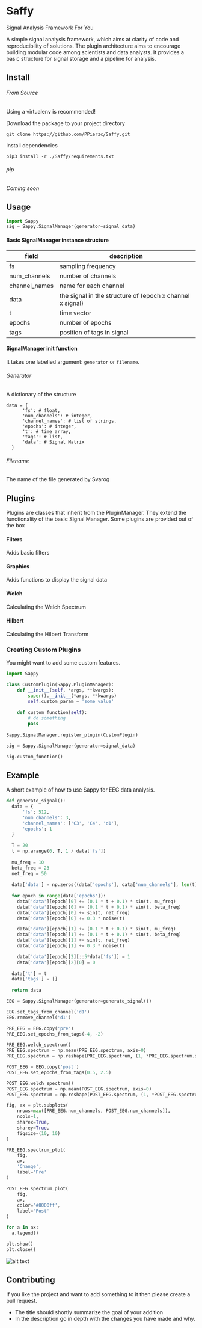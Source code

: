 # Saffy
Signal Analysis Framework For You

A simple signal analysis framework, which aims at clarity of code and reproducibility of solutions. The plugin architecture
aims to encourage building modular code among scientists and data analysts. It provides a basic structure for signal
storage and a pipeline for analysis.

## Install
###### From Source
Using a virtualenv is recommended! 

Download the package to your project directory

`git clone https://github.com/PPierzc/Saffy.git`

Install dependencies

`pip3 install -r ./Saffy/requirements.txt`

###### pip
*Coming soon*

## Usage
```python
import Sappy
sig = Sappy.SignalManager(generator=signal_data)
```

#### Basic SignalManager instance structure
| field | description |
|--------|------|
| fs   | sampling frequency  |
| num_channels | number of channels |
| channel_names | name for each channel |
| data | the signal in the structure of (epoch x channel x signal) |
| t | time vector |
| epochs | number of epochs |
| tags | position of tags in signal |

#### SignalManager init function
It takes one labelled argument: `generator` or `filename`.

###### Generator
A dictionary of the structure
```
data = {
      'fs': # float,
      'num_channels': # integer,
      'channel_names': # list of strings,
      'epochs': # integer,
      't': # time array,
      'tags': # list,
      'data': # Signal Matrix
  }
```

###### Filename
The name of the file generated by Svarog


## Plugins
Plugins are classes that inherit from the PluginManager. They extend the functionality of the basic Signal Manager.
Some plugins are provided out of the box

#### Filters
Adds basic filters

#### Graphics
Adds functions to display the signal data

#### Welch
Calculating the Welch Spectrum

#### Hilbert
Calculating the Hilbert Transform

### Creating Custom Plugins
You might want to add some custom features.

```python
import Sappy

class CustomPlugin(Sappy.PluginManager):
    def __init__(self, *args, **kwargs):
		super().__init__(*args, **kwargs)
        self.custom_param = 'some value'
        
    def custom_function(self):
        # do something
        pass
        
Sappy.SignalManager.register_plugin(CustomPlugin)

sig = Sappy.SignalManager(generator=signal_data)

sig.custom_function()
```

## Example
A short example of how to use Sappy for EEG data analysis.

```python
def generate_signal():
  data = {
      'fs': 512,
      'num_channels': 3,
      'channel_names': ['C3', 'C4', 'd1'],
      'epochs': 1
  }
  
  T = 20
  t = np.arange(0, T, 1 / data['fs'])
  
  mu_freq = 10
  beta_freq = 23
  net_freq = 50
  
  data['data'] = np.zeros((data['epochs'], data['num_channels'], len(t)))
  
  for epoch in range(data['epochs']):
    data['data'][epoch][0] += (0.1 * t + 0.1) * sin(t, mu_freq)
    data['data'][epoch][0] += (0.1 * t + 0.1) * sin(t, beta_freq)
    data['data'][epoch][0] += sin(t, net_freq)
    data['data'][epoch][0] += 0.3 * noise(t)

    data['data'][epoch][1] += (0.1 * t + 0.1) * sin(t, mu_freq)
    data['data'][epoch][1] += (0.1 * t + 0.1) * sin(t, beta_freq)
    data['data'][epoch][1] += sin(t, net_freq)
    data['data'][epoch][1] += 0.3 * noise(t)

    data['data'][epoch][2][::5*data['fs']] = 1
    data['data'][epoch][2][0] = 0
    
  data['t'] = t
  data['tags'] = []
  
  return data

EEG = Sappy.SignalManager(generator=generate_signal())

EEG.set_tags_from_channel('d1')
EEG.remove_channel('d1')

PRE_EEG = EEG.copy('pre')
PRE_EEG.set_epochs_from_tags(-4, -2)

PRE_EEG.welch_spectrum()
PRE_EEG.spectrum = np.mean(PRE_EEG.spectrum, axis=0)
PRE_EEG.spectrum = np.reshape(PRE_EEG.spectrum, (1, *PRE_EEG.spectrum.shape))

POST_EEG = EEG.copy('post')
POST_EEG.set_epochs_from_tags(0.5, 2.5)

POST_EEG.welch_spectrum()
POST_EEG.spectrum = np.mean(POST_EEG.spectrum, axis=0)
POST_EEG.spectrum = np.reshape(POST_EEG.spectrum, (1, *POST_EEG.spectrum.shape))

fig, ax = plt.subplots(
    nrows=max([PRE_EEG.num_channels, POST_EEG.num_channels]),
    ncols=1,
    sharex=True,
    sharey=True,
    figsize=(10, 10)
)

PRE_EEG.spectrum_plot(
    fig,
    ax,
    'Change',
    label='Pre'
)

POST_EEG.spectrum_plot(
    fig,
    ax,
    color='#0000ff',
    label='Post'
)

for a in ax:
  a.legend()

plt.show()
plt.close()
```
![alt text](examples/example.png)

## Contributing
If you like the project and want to add something to it then please create a pull request.
- The title should shortly summarize the goal of your addition
- In the description go in depth with the changes you have made and why.

